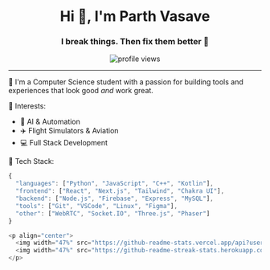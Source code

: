 <h1 align="center">Hi 👋, I'm Parth Vasave</h1>
<h3 align="center">I break things. Then fix them better 🚀</h3>

<p align="center">
  <img src="https://komarev.com/ghpvc/?username=omgwtfnotnow&label=Profile%20views&color=0e75b6&style=flat" alt="profile views" />
</p>

---

🧠 I'm a Computer Science student with a passion for building tools and experiences that look good *and* work great.

🎯 Interests:  
- 🧠 AI & Automation  
- ✈️ Flight Simulators & Aviation  
- 💻 Full Stack Development  

🧰 Tech Stack:
```js
{
  "languages": ["Python", "JavaScript", "C++", "Kotlin"],
  "frontend": ["React", "Next.js", "Tailwind", "Chakra UI"],
  "backend": ["Node.js", "Firebase", "Express", "MySQL"],
  "tools": ["Git", "VSCode", "Linux", "Figma"],
  "other": ["WebRTC", "Socket.IO", "Three.js", "Phaser"]
}

<p align="center">
  <img width="47%" src="https://github-readme-stats.vercel.app/api?username=omgwtfnotnow&show_icons=true&theme=radical" />
  <img width="47%" src="https://github-readme-streak-stats.herokuapp.com/?user=omgwtfnotnow&theme=radical" />
</p>
